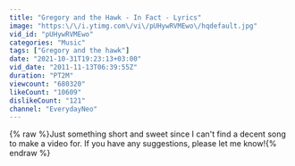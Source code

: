 ```yaml
---
title: "Gregory and the Hawk - In Fact - Lyrics"
image: "https:\/\/i.ytimg.com\/vi\/pUHywRVMEwo\/hqdefault.jpg"
vid_id: "pUHywRVMEwo"
categories: "Music"
tags: ["Gregory and the hawk"]
date: "2021-10-31T19:23:13+03:00"
vid_date: "2011-11-13T06:39:55Z"
duration: "PT2M"
viewcount: "680320"
likeCount: "10609"
dislikeCount: "121"
channel: "EverydayNeo"
---
```

{% raw %}Just something short and sweet since I can't find a decent song to make a video for. If you have any suggestions, please let me know!{% endraw %}
